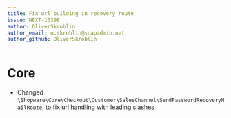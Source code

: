 ```yaml
---
title: Fix url building in recovery route
issue: NEXT-10398
author: OliverSkroblin
author_email: o.skroblin@snapadmin.net 
author_github: OliverSkroblin
---
```

# Core
* Changed `\Shopware\Core\Checkout\Customer\SalesChannel\SendPasswordRecoveryMailRoute`, to fix url handling with leading slashes
